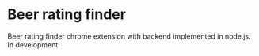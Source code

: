 # Beer rating finder

Beer rating finder chrome extension with backend implemented in node.js. In development.
